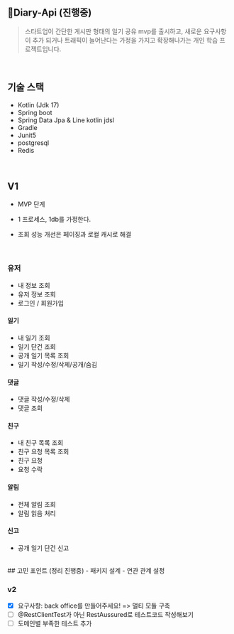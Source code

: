 ## Diary-Api (진행중)
> 스타트업이 간단한 게시판 형태의 일기 공유 mvp를 출시하고, 새로운 요구사항이 추가 되거나 트래픽이 늘어난다는 가정을 가지고 확장해나가는 개인 학습 프로젝트입니다.
<br>

## 기술 스택

- Kotlin (Jdk 17)
- Spring boot
- Spring Data Jpa & Line kotlin jdsl
- Gradle
- Junit5
- postgresql
- Redis   

<br>

## V1
- MVP 단계
- 1 프로세스, 1db를 가정한다.
- 조회 성능 개선은 페이징과 로컬 캐시로 해결

  <br>

### 유저
- 내 정보 조회
- 유저 정보 조회 
- 로그인 / 회원가입
#### 일기
- 내 일기 조회
- 일기 단건 조회
- 공개 일기 목록 조회
- 일기 작성/수정/삭제/공개/숨김
#### 댓글
- 댓글 작성/수정/삭제
- 댓글 조회
#### 친구
- 내 친구 목록 조회
- 친구 요청 목록 조회
- 친구 요청
- 요청 수락
#### 알림
- 전체 알림 조회
- 알림 읽음 처리
#### 신고
- 공개 일기 단건 신고

   
<br>
## 고민 포인트 (정리 진행중)
- 패키지 설계
- 연관 관계 설정
<br>

<!--
> @SpringbootTest가 아닌, 슬라이스 테스트(단위 테스트)를 처음 접해보면서 고민했던 내용들입니다. 

- [스프링 시큐리티 테스트](https://jjay2222.tistory.com/104) 
- [외부 API 테스트 방법](https://jjay2222.tistory.com/110)
- [QueryDSL 태스트 방법](https://jjay2222.tistory.com/112)
-->
    


### v2
- [x] 요구사항: back office를 만들어주세요! => 멀티 모듈 구축
- [ ] @RestClientTest가 아닌 RestAussured로 테스트코드 작성해보기 
- [ ] 도메인별 부족한 테스트 추가

<!--
### TO-DO 1차 개발 (DONE)
> 06~07월 개발 내용이며 나열한 것으로 대부분 순서대로 진행하였습니다.  
- [x] 도메인 모델 설계

- [x] Spring rest docs 의존성 추가

- [x] 로그인 (0605-06)
    - [x] Google : Oauth2 -> jwt -> jwt 기준 권한 관리
    - [x] Jwt Converter , Bearer Intercepter 구현
        - [x] Github, Google 공통 분모를 통해서 (id + organization) 을 통한 토큰 생성
        - [x] id + organization 을 통한 jwt 토큰 분해를 통한 Intercepter, MethodArgumentResolver 구현
    - [x] 유저 권한 부여 
        - [x] 관리자 : 전체 사이트에 대한 통계 정보를 확인할 수 있다. (관리자용 MethodArgumentResolver를 두면 될꺼같음.)
        - [x] 유저 : 대부분의 기능을 이용할 수 있음.
        - [x] 손님 : 가입 승인이 되기전의 사용자
        
- [x] LoginMember (토큰으로 로그인 한 사용자)
    - [x] read, update
    - [x] read, update 테스트 추가
    - [x] 권한 -> AllowRole 사용
    
- [x] 상품 (0607-0608)   
    - [x] 멀티 이미지 업로드
    - [x] 상품 crud
    - [x] 페이징
    
- [x] 댓글(0609-0610)
    - [x] 댓글 crud (PostId, Member를 기준으로)
    - [x] 사용자 Id를 기반으로 한 댓글 조회 기능
    - [x] Post 상세화면에서, 관련 댓글 함께 보여주기

- [x] 좋아요(0611-0613)
    - [x] 좋아요 crud (PostId, MemberId를 기준으로)
    - [x] 사용자 Id를 기반으로 좋아요 조회
    - [x] 인기 게시물 출력하기
   
- [x] 패키지 구조 변경

- [ ] 테스트 추가
    - [ ] Acceptance Tests
    - [ ] Layer & Domain Tests 
    - [x] S3 없이, 임의로 데이터 삽입 후 테스트
    - [x] S3 연동이후 임의로 추가한 데이터 변경
    - [ ] 테스트 코드 리팩토링

- [x] 검색 및 정렬
    - 정렬
        - [x] 카테고리를 기준으로 조회할 수 있다. -> category 
        - [x] 인기 상품을 조회할 수 있다. -> like
        - [x] 최근 작성일을 기준으로 조회할 수 있다. -> post 
        - [x] 특정 카테고리 및 최저 가격을 기준으로 조회할 수 있다. -> category & post 
 
    - 검색
        - [x] 글 제목의 키워드를 기준으로 검색할 수 있다.
        - [x] 작성자의 닉네임을 기준으로 검색할 수 있다.
         

- [x] 알림
    - [ ] 메일 알림
    - [x] 슬랙 알림 

- [ ] 관리자
    - [ ] 통계성 데이터 화면
    - [ ] 권한 관리(Guest, User, Admin)
    -->
